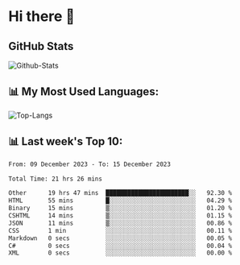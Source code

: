 # Hi there 👋

## GitHub Stats
![Github-Stats](https://github-readme-stats-sigma-five.vercel.app/api?username=ltorson&show_icons=true&theme=radical&count_private=true)

## 📊 My Most Used Languages:
![Top-Langs](https://github-readme-stats-sigma-five.vercel.app/api/top-langs/?username=LTorson&layout=compact&langs_count=10)

## 📊 Last week's Top 10:
<!--START_SECTION:waka-->

```txt
From: 09 December 2023 - To: 15 December 2023

Total Time: 21 hrs 26 mins

Other      19 hrs 47 mins  ███████████████████████░░   92.30 %
HTML       55 mins         █░░░░░░░░░░░░░░░░░░░░░░░░   04.29 %
Binary     15 mins         ▒░░░░░░░░░░░░░░░░░░░░░░░░   01.20 %
CSHTML     14 mins         ▒░░░░░░░░░░░░░░░░░░░░░░░░   01.15 %
JSON       11 mins         ▒░░░░░░░░░░░░░░░░░░░░░░░░   00.86 %
CSS        1 min           ░░░░░░░░░░░░░░░░░░░░░░░░░   00.11 %
Markdown   0 secs          ░░░░░░░░░░░░░░░░░░░░░░░░░   00.05 %
C#         0 secs          ░░░░░░░░░░░░░░░░░░░░░░░░░   00.04 %
XML        0 secs          ░░░░░░░░░░░░░░░░░░░░░░░░░   00.00 %
```

<!--END_SECTION:waka-->
